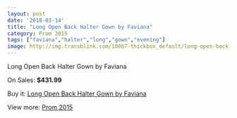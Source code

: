 ```yaml
---
layout: post
date: '2018-03-14'
title: "Long Open Back Halter Gown by Faviana"
category: Prom 2015
tags: ["faviana","halter","long","gown","evening"]
image: http://img.transblink.com/10867-thickbox_default/long-open-back-halter-gown-by-faviana.jpg
---
```

Long Open Back Halter Gown by Faviana

On Sales: **$431.99**
<a href="https://www.transblink.com/en/prom-2015/3532-long-open-back-halter-gown-by-faviana.html"><amp-img layout="responsive" width="600" height="600" src="//img.transblink.com/10867-thickbox_default/long-open-back-halter-gown-by-faviana.jpg" alt="Long Open Back Halter Gown by Faviana 0" /></a>
<a href="https://www.transblink.com/en/prom-2015/3532-long-open-back-halter-gown-by-faviana.html"><amp-img layout="responsive" width="600" height="600" src="//img.transblink.com/10868-thickbox_default/long-open-back-halter-gown-by-faviana.jpg" alt="Long Open Back Halter Gown by Faviana 1" /></a>

Buy it: [Long Open Back Halter Gown by Faviana](https://www.transblink.com/en/prom-2015/3532-long-open-back-halter-gown-by-faviana.html "Long Open Back Halter Gown by Faviana")

View more: [Prom 2015](https://www.transblink.com/en/10-prom-2015 "Prom 2015")